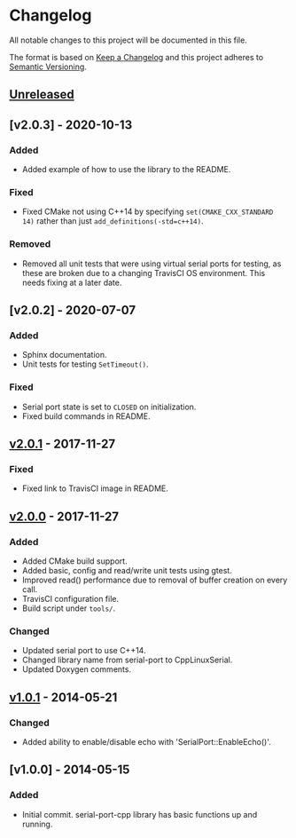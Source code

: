 # Changelog

All notable changes to this project will be documented in this file.

The format is based on [Keep a Changelog](http://keepachangelog.com/en/1.0.0/)
and this project adheres to [Semantic Versioning](http://semver.org/spec/v2.0.0.html).

## [Unreleased]

## [v2.0.3] - 2020-10-13

### Added
- Added example of how to use the library to the README.

### Fixed
- Fixed CMake not using C++14 by specifying `set(CMAKE_CXX_STANDARD 14)` rather than just `add_definitions(-std=c++14)`.

### Removed
- Removed all unit tests that were using virtual serial ports for testing, as these are broken due to a changing TravisCI OS environment. This needs fixing at a later date.

## [v2.0.2] - 2020-07-07

### Added
- Sphinx documentation.
- Unit tests for testing `SetTimeout()`.

### Fixed
- Serial port state is set to `CLOSED` on initialization.
- Fixed build commands in README.

## [v2.0.1] - 2017-11-27

### Fixed
- Fixed link to TravisCI image in README.

## [v2.0.0] - 2017-11-27

### Added
- Added CMake build support.
- Added basic, config and read/write unit tests using gtest.
- Improved read() performance due to removal of buffer creation on every call.
- TravisCI configuration file.
- Build script under `tools/`.

### Changed
- Updated serial port to use C++14.
- Changed library name from serial-port to CppLinuxSerial.
- Updated Doxygen comments.

## [v1.0.1] - 2014-05-21
 
### Changed
- Added ability to enable/disable echo with 'SerialPort::EnableEcho()'.

## [v1.0.0] - 2014-05-15

### Added
- Initial commit. serial-port-cpp library has basic functions up and running.

[Unreleased]: https://github.com/mbedded-ninja/CppLinuxSerial/compare/v2.0.1...HEAD
[v2.0.1]: https://github.com/mbedded-ninja/CppLinuxSerial/compare/v2.0.1...v2.0.0
[v2.0.0]: https://github.com/mbedded-ninja/CppLinuxSerial/compare/v2.0.0...v1.0.1
[v1.0.1]: https://github.com/mbedded-ninja/CppLinuxSerial/compare/v1.0.1...v1.0.0